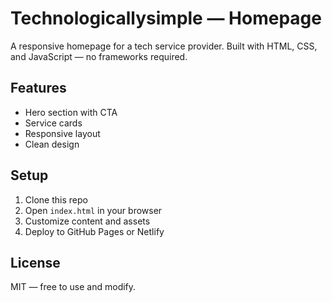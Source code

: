 # Technologicallysimple — Homepage

A responsive homepage for a tech service provider. Built with HTML, CSS, and JavaScript — no frameworks required.

## Features

- Hero section with CTA
- Service cards
- Responsive layout
- Clean design

## Setup

1. Clone this repo
2. Open `index.html` in your browser
3. Customize content and assets
4. Deploy to GitHub Pages or Netlify

## License

MIT — free to use and modify.

